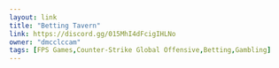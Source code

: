 ```yaml
---
layout: link
title: "Betting Tavern"
link: https://discord.gg/015MhI4dFcigIHLNo
owner: "dmcclccam"
tags: [FPS Games,Counter-Strike Global Offensive,Betting,Gambling]
---
```


